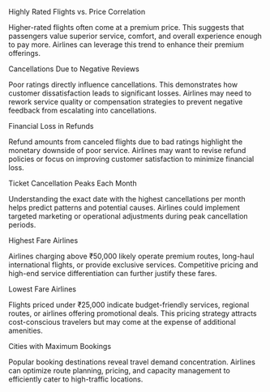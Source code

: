 
Highly Rated Flights vs. Price Correlation

Higher-rated flights often come at a premium price. This suggests that passengers value superior service, comfort, and overall experience enough to pay more. Airlines can leverage this trend to enhance their premium offerings.

Cancellations Due to Negative Reviews

Poor ratings directly influence cancellations. This demonstrates how customer dissatisfaction leads to significant losses. Airlines may need to rework service quality or compensation strategies to prevent negative feedback from escalating into cancellations.

Financial Loss in Refunds

Refund amounts from canceled flights due to bad ratings highlight the monetary downside of poor service. Airlines may want to revise refund policies or focus on improving customer satisfaction to minimize financial loss.

Ticket Cancellation Peaks Each Month

Understanding the exact date with the highest cancellations per month helps predict patterns and potential causes. Airlines could implement targeted marketing or operational adjustments during peak cancellation periods.

Highest Fare Airlines

Airlines charging above ₹50,000 likely operate premium routes, long-haul international flights, or provide exclusive services. Competitive pricing and high-end service differentiation can further justify these fares.

Lowest Fare Airlines

Flights priced under ₹25,000 indicate budget-friendly services, regional routes, or airlines offering promotional deals. This pricing strategy attracts cost-conscious travelers but may come at the expense of additional amenities.

Cities with Maximum Bookings

Popular booking destinations reveal travel demand concentration. Airlines can optimize route planning, pricing, and capacity management to efficiently cater to high-traffic locations.
